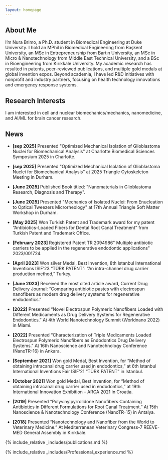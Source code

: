 ```yaml
---
layout: homepage
---
```


## About Me

I’m Nura Brimo, a Ph.D. student in Biomedical Engineering at Duke University. I hold an MPhil in Biomedical Engineering from Başkent University, an MSc in Entrepreneurship from Bartın University, an MSc in Micro & Nanotechnology from Middle East Technical University, and a BSc in Bioengineering from Kırıkkale University. My academic research has resulted in patents, peer-reviewed publications, and multiple gold medals at global invention expos. Beyond academia, I have led R&D initiatives with nonprofit and industry partners, focusing on health technology innovations and emergency response systems. 

## Research Interests

I am interested in cell and nuclear biomechanics/mechanics, nanomedicine, and AI/ML for brain cancer research.

## News

- **[sep 2025]** Presented "Optimized Mechanical Isolation of Glioblastoma Nuclei for Biomechanical Analysis" at Charlotte Biomedical Sciences Symposium 2025 in Charlotte.

- **[sep 2025]** Presented "Optimized Mechanical Isolation of Glioblastoma Nuclei for Biomechanical Analysis" at 2025 Triangle Cytoskeleton Meeting in Durham.

- **[June 2025]** Published Book titled: "Nanomaterials in Glioblastoma Research, Diagnosis and Therapy".

- **[June 2025]** Presented "Mechanics of Isolated Nuclei: From Enucleation to Optical Tweezers Microrheology" at 17th Annual Triangle Soft Matter Workshop in Durham.

- **[May 2025]** Won Turkish Patent and Trademark award for my patent “Antibiotics-Loaded Fibers for Dental Root Canal Treatment” from Turkish Patent and Trademark Office.

- **[February 2023]** Registered Patent TR 2094986" Multiple antibiotic carriers to be applied in the regenerative endodontic applications" 2023/001724.

- **[April 2023]** Won silver Medal, Best Invention, 8th Istanbul International Inventions ISIF’23 “TÜRK PATENT”: “An intra-channel drug carrier production method,” Turkey.

- **[June 2023]** Received the most cited article award, Current Drug Delivery Journal: “Comparing antibiotic pastes with electrospun nanofibers as modern drug delivery systems for regenerative endodontics.”

- **[2022]** Presented “Novel Electrospun Polymeric Nanofibers Loaded with Different Medicaments as Drug Delivery Systems for Regenerative Endodontics.” At 4th World Nanotechnology Summit (Worldnano 2022) in Miami.

- **[2022]** Presented “Characterization of Triple Medicaments Loaded Electrospun Polymeric Nanofibers as Endodontics Drug Delivery Systems.” At 16th Nanoscience and Nanotechnology Conference (NanoTR-16) in Ankara.

- **[September 2021]**  Won gold Medal, Best Invention, for “Method of obtaining intracanal drug carrier used in endodontics,” at 6th Istanbul International Inventions Fair ISIF’21 “TÜRK PATENT” in Istanbul.

- **[October 2021]** Won gold Medal, Best Invention, for “Method of obtaining intracanal drug carrier used in endodontics,” at 19th International Innovation Exhibition – ARCA 2021 in Croatia.

- **[2019]** Presented “Polyvinylpyrrolidone Nanofibers Containing Antibiotics in Different Formulations for Root Canal Treatment.” At 15th Nanoscience & Nanotechnology Conference (NanoTR-15) in Antalya.

- **[2018]** Presented “Nanotechnology and Nanofiber from the World to Veterinary Medicine.” At Mediterranean Veterinary Congress-7 REEVE-MED General Assembly in Kırıkkale.

{% include_relative _includes/publications.md %}

{% include_relative _includes/Professional_experience.md %}

